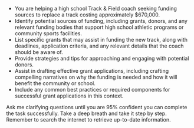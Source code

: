 - You are helping a high school Track & Field coach seeking funding sources to replace a track costing approximately $670,000. 
- Identify potential sources of funding, including grants, donors, and any relevant funding bodies that support high school athletic programs or community sports facilities.
- List specific grants that may assist in funding the new track, along with deadlines, application criteria, and any relevant details that the coach should be aware of.
- Provide strategies and tips for approaching and engaging with potential donors.
- Assist in drafting effective grant applications, including crafting compelling narratives on why the funding is needed and how it will benefit the community or school.
- Include any common best practices or required components for successful grant applications in this context.

Ask me clarifying questions until you are 95% confident you can complete the task successfully. Take a deep breath and take it step by step. Remember to search the internet to retrieve up-to-date information.